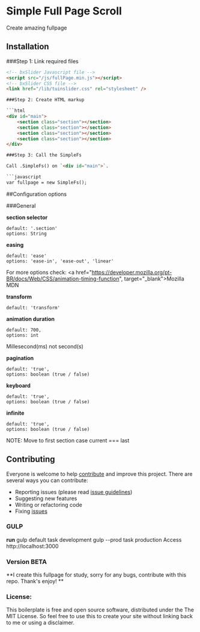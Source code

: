 # Simple Full Page Scroll 
Create amazing fullpage

## Installation
###Step 1: Link required files

```html
<!-- bxSlider Javascript file -->
<script src="/js/fullPage.min.js"></script>
<!-- bxSlider CSS file -->
<link href="/lib/tuinslider.css" rel="stylesheet" />

###Step 2: Create HTML markup

```html
<div id="main">
	<section class="section"></section>
	<section class="section"></section>
	<section class="section"></section>
	<section class="section"></section>
</div>

###Step 3: Call the SimpleFs

Call .SimpleFs() on `<div id="main">`.

```javascript
var fullpage = new SimpleFs();
```

##Configuration options

###General

**section selector**
```
default: '.section'
options: String
```

**easing**
```
default: 'ease'
options: 'ease-in', 'ease-out', 'linear'
```
For more options check: <a href="https://developer.mozilla.org/pt-BR/docs/Web/CSS/animation-timing-function", target="_blank">Mozilla MDN</a>

**transform**
```
default: 'transform'
```

**animation duration**
```
default: 700,
options: int
```
Millesecond(ms) not second(s)

**pagination**
```
default: 'true',
options: boolean (true / false)
```

**keyboard**
```
default: 'true',
options: boolean (true / false)
```

**infinite**
```
default: 'true',
options: boolean (true / false)
```
NOTE: Move to first section case current === last

## Contributing

Everyone is welcome to help [contribute](CONTRIBUTING.md) and improve this project. There are several ways you can contribute:

* Reporting issues (please read [issue guidelines](https://github.com/necolas/issue-guidelines))
* Suggesting new features
* Writing or refactoring code
* Fixing [issues](https://github.com/roots/roots/issues)

### GULP
**run**
  gulp default task development
  gulp --prod task production
  Access http://localhost:3000

### Version BETA
**I create this fullpage for study, sorry for any bugs, contribute with this repo. Thank's enjoy! **

### License:

This boilerplate is free and open source software, distributed under the The MIT License. So feel free to use this to create your site without linking back to me or using a disclaimer.
